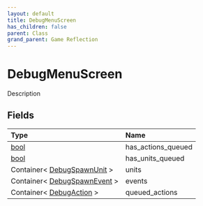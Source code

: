 ```yaml
---
layout: default
title: DebugMenuScreen
has_children: false
parent: Class
grand_parent: Game Reflection
---
```

# DebugMenuScreen
Description 

## Fields

| Type | Name |
|:----------|:--------------|
| [bool](/riftbreaker-wiki/docs/game-reflection/components/bool/) | has_actions_queued |
| [bool](/riftbreaker-wiki/docs/game-reflection/components/bool/) | has_units_queued |
| Container< [DebugSpawnUnit](/riftbreaker-wiki/docs/game-reflection/classes/debug_spawn_unit/) > | units |
| Container< [DebugSpawnEvent](/riftbreaker-wiki/docs/game-reflection/classes/debug_spawn_event/) > | events |
| Container< [DebugAction](/riftbreaker-wiki/docs/game-reflection/classes/debug_action/) > | queued_actions |

